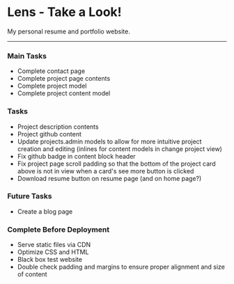 # Lens - Take a Look!

My personal resume and portfolio website.

---

### Main Tasks
- Complete contact page
- Complete project page contents
- Complete project model
- Complete project content model


### Tasks
- Project description contents
- Project github content
- Update projects.admin models to allow for more intuitive project creation and editing (inlines for content models in change project view)
- Fix github badge in content block header
- Fix project page scroll padding so that the bottom of the project card above is not in view when a card's see more button is clicked
- Download resume button on resume page (and on home page?)


### Future Tasks
- Create a blog page


### Complete Before Deployment
- Serve static files via CDN
- Optimize CSS and HTML
- Black box test website
- Double check padding and margins to ensure proper alignment and size of content
